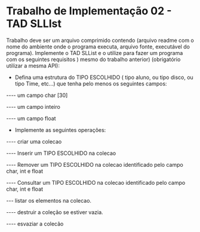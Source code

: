 # Trabalho de Implementação 02 - TAD SLLIst

Trabalho  deve ser um arquivo comprimido contendo (arquivo readme com o nome do ambiente onde o programa executa, arquivo fonte, executável do programa).
Implemente o TAD SLList e o utilize para fazer um programa com os seguintes requisitos ) mesmo do trabalho anterior) (obrigatório utilizar a mesma API):

- Defina uma estrutura do TIPO ESCOLHIDO ( tipo aluno, ou tipo disco, ou tipo
Time, etc...) que tenha pelo menos os seguintes campos:

---- um campo char [30]

---- um campo inteiro

---- um campo float

- Implemente as seguintes operações:

---- criar uma colecao

---- Inserir um TIPO ESCOLHIDO na colecao

---- Remover um TIPO ESCOLHIDO na colecao identificado pelo campo char, int e float

---- Consultar um TIPO ESCOLHIDO na colecao identificado pelo campo char, int e float

--- listar os elementos na colecao.

---- destruir a coleção se estiver vazia.

---- esvaziar a colecão
